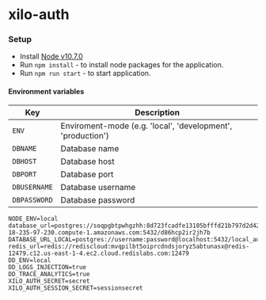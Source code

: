 # xilo-auth

### Setup
- Install [Node v10.7.0](https://nodejs.org/en/download/)
- Run `npm install` - to install node packages for the application.
- Run `npm run start` - to start application.

#### Environment variables

|  Key            | Description  |
|-----------------|--------------|
| `ENV`      | Enviroment-mode (e.g. 'local', 'development', 'production') |
| `DBNAME`        | Database name |
| `DBHOST`        | Database host |
| `DBPORT`        | Database port |
| `DBUSERNAME`    | Database username |
| `DBPASSWORD`    | Database password |

```
NODE_ENV=local 
database_url=postgres://soqpgbtpwhgzhh:8d723fcadfe13105bfffd21b797d2d425ec96889e291dc795dd846fa8d232146@ec2-18-235-97-230.compute-1.amazonaws.com:5432/d86hcp2ir2jh7b
DATABASE_URL_LOCAL=postgres://username:password@localhost:5432/local_auth
redis_url=redis://rediscloud:mvqpilbt5oiprcdndsjoryz5abtunasx@redis-12479.c12.us-east-1-4.ec2.cloud.redislabs.com:12479
DD_ENV=local
DD_LOGS_INJECTION=true
DD_TRACE_ANALYTICS=true
XILO_AUTH_SECRET=secret
XILO_AUTH_SESSION_SECRET=sessionsecret
```

